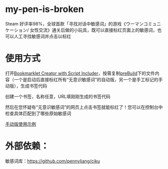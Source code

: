 # my-pen-is-broken
Steam 好评率98%，全球首款「寻找对话中敏感词」的游戏《ウーマンコミュニケーション/ 女性交流》通关后做的小玩具，既可以直接标红页面上的敏感词，也可以人工寻找敏感词并点击以标红

# 使用方式
打开[Bookmarklet Creator with Script Includer](https://mrcoles.com/bookmarklet/)，按需复制[preBuild](./preBuild)下的文件内容（一个是启动后直接标红所有“无意识敏感词”的自动版，另一个是手工标记的手动版），生成书签代码

创建一个书签，名称任意，URL填刚刚生成的书签代码

然后在您怀疑有“无意识敏感词”的网页上点击书签就能标红了！您可以在控制台中检查具体匹配到了哪些原始敏感词

[手动版使用示例](./doc/readme.gif)

# 外部依赖：
敏感词库：https://github.com/pennyliang/ciku
